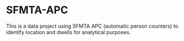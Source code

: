 # SFMTA-APC

This is a data project using SFMTA APC (automatic person counters) to identify location and dwells for analytical purposes. 
